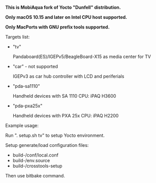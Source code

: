 **This is MobiAqua fork of Yocto "Dunfell" distribution.**

**Only macOS 10.15 and later on Intel CPU host supported.**

**Only MacPorts with GNU prefix tools supported.**

  Targets list:

  - "tv"

    Pandaboard(ES)/IGEPv5/BeagleBoard-X15 as media center for TV

  - "car" - not supported

    IGEPv3 as car hub controller with LCD and periferials

  - "pda-sa1110"

    Handheld devices with SA 1110 CPU: iPAQ H3600

  - "pda-pxa25x"

    Handheld devices with PXA 25x CPU: iPAQ H2200

  Example usage:

  Run ". setup.sh tv" to setup Yocto environment.

  Setup generate/load configuration files:
  - build-<target>/conf/local.conf
  - build-<target>/env.source
  - build-<target>/crosstools-setup

  Then use bitbake command.
